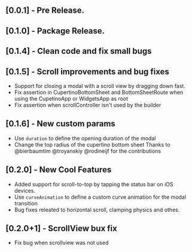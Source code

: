 ## [0.0.1] - Pre Release.

## [0.1.0] - Package Release.

## [0.1.4] - Clean code and fix small bugs

## [0.1.5] - Scroll improvements and bug fixes
- Support for closing a modal with a scroll view by dragging down fast.
- Fix assertion in CupertinoBottomSheet and BottomSheetRoute when using the CupetinoApp or WidgetsApp as root
- Fix assertion when scrollController isn't used by the builder 

## [0.1.6] - New custom params
- Use `duration` to define the opening duration of the modal
- Change the top radius of the cupertino bottom sheet 
Thanks to @bierbaumtim @troyanskiy @rodineijf for the contributions


## [0.2.0] - New Cool Features
- Added support for scroll-to-top by tapping the status bar on iOS devices.
- Use `curveAnimation` to define a custom curve animation for the modal transition
- Bug fixes releated to horizontal scroll, clamping physics and othes.

## [0.2.0+1] - ScrollView bux fix
- Fix bug when scrollview was not used 